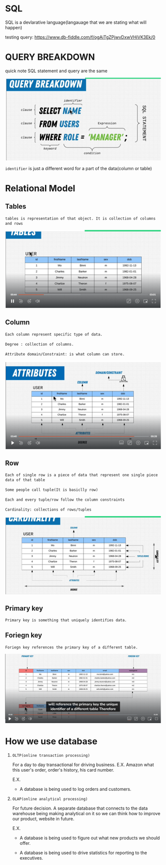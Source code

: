 # SQL

SQL is a devlarative language(langauage that we are stating what will happen)

testing query: https://www.db-fiddle.com/f/ogAiTgZPjwvDxwVHiVK3Ek/0

# QUERY BREAKDOWN
quick note SQL statement and query are the same

![QUERY](<query breakdown.png>)

`identifier` is just a different word for a part of the data(column or table)

# Relational Model

## Tables

    tables is representation of that object. It is collection of columns and rows
![Tables](table.png)

## Column

    Each column represent specific type of data.

    Degree : collection of columns.

    Attribute domain/Constraint: is what column can store.
![Column](Columns.png)

## Row

    Each of single row is a piece of data that represent one single piece data of that table

    Some people call tuple(It is basiclly row)

    Each and every tuple/row follow the column constraints

    Cardinality: collections of rows/tuples
![Row](Rows.png)


## Primary key

    Primary key is something that uniquely identifies data.

## Foriegn key

    Foriegn key references the primary key of a different table.

![alt text](key.png)

# How we use database

1) `OLTP(online transaction processing)`

    For a day to day transactional for driving business. E.X. Amazon what this user's order, order's history, his card number.

    E.X.
    
    - A database is being used to log orders and customers.

2) `OLAP(online analytical processing)`

    For future decision. A separate database that connects to the data warehouse being making analytical on it so we can think how to improve our product, website in future.

    E.X.

    - A database is being used to figure out what new products we should offer.

    - A database is being used to drive statistics for reporting to the executives.
